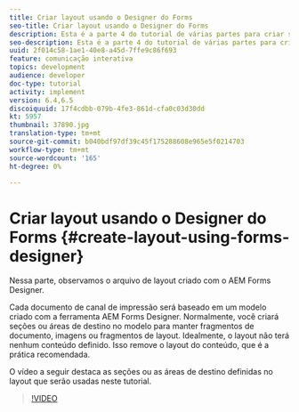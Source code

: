 ```yaml
---
title: Criar layout usando o Designer do Forms
seo-title: Criar layout usando o Designer do Forms
description: Esta é a parte 4 do tutorial de várias partes para criar seu primeiro documento de comunicação interativa para o canal de impressão. Nesta parte, observamos o arquivo de layout criado usando o AEM Forms Designer.
seo-description: Esta é a parte 4 do tutorial de várias partes para criar seu primeiro documento de comunicação interativa para o canal de impressão. Nesta parte, observamos o arquivo de layout criado usando o AEM Forms Designer.
uuid: 2f014c58-1ae1-40e8-a45d-7ffe9c86f693
feature: comunicação interativa
topics: development
audience: developer
doc-type: tutorial
activity: implement
version: 6.4,6.5
discoiquuid: 17f4cdbb-079b-4fe3-861d-cfa0c03d30dd
kt: 5957
thumbnail: 37890.jpg
translation-type: tm+mt
source-git-commit: b040bdf97df39c45f175288608e965e5f0214703
workflow-type: tm+mt
source-wordcount: '165'
ht-degree: 0%

---
```



# Criar layout usando o Designer do Forms {#create-layout-using-forms-designer}

Nessa parte, observamos o arquivo de layout criado com o AEM Forms Designer.

Cada documento de canal de impressão será baseado em um modelo criado com a ferramenta AEM Forms Designer. Normalmente, você criará seções ou áreas de destino no modelo para manter fragmentos de documento, imagens ou fragmentos de layout. Idealmente, o layout não terá nenhum conteúdo definido. Isso remove o layout do conteúdo, que é a prática recomendada.

O vídeo a seguir destaca as seções ou as áreas de destino definidas no layout que serão usadas neste tutorial.

>[!VIDEO](https://video.tv.adobe.com/v/37890/?quality=9)



